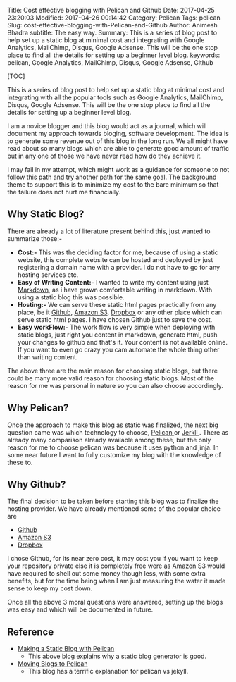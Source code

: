 Title: Cost effective blogging with Pelican and Github
Date: 2017-04-25 23:20:03
Modified: 2017-04-26 00:14:42
Category: Pelican
Tags: pelican
Slug: cost-effective-blogging-with-Pelican-and-Github
Author: Animesh Bhadra
subtitle: The easy way.
Summary: This is a series of blog post to help set up a static blog at minimal cost and integrating with Google Analytics, MailChimp, Disqus, Google Adsense. This will be the one stop place to find all the details for setting up a beginner level blog.
keywords: pelican, Google Analytics, MailChimp, Disqus, Google Adsense, Github

[TOC]

This is a series of blog post to help set up a static blog at minimal cost and integrating with all the popular tools such as Google Analytics, MailChimp, Disqus, Google Adsense. This will be the one stop place to find all the details for setting up a beginner level blog.

I am a novice blogger and this blog would act as a journal, which will document my approach towards bloging, software development. The idea is to generate some revenue out of this blog in the long run. We all might have read about so many blogs which are able to generate good amount of traffic but in any one of those we have never read how do they achieve it.

I may fail in my attempt, which might work as a guidance for someone to not follow this path and try another path for the same goal. The background theme to support this is to minimize my cost to the bare minimum so that the failure does not hurt me financially.

## Why Static Blog? ##
There are already a lot of literature present behind this, just wanted to summarize those:-

* **Cost:-** This was the deciding factor for me, because of using a static website, this complete website can be hosted and deployed by just registering a domain name with a provider. I do not have to go for any hosting services etc.
* **Easy of Writing Content:-** I wanted to write my content using just [Markdown](https://daringfireball.net/projects/markdown/), as i have grown comfortable writing in markdown. With using a static blog this was possible.
* **Hosting:-** We can serve these static html pages practically from any place, be it [Github](https://github.com/), [Amazon S3](https://aws.amazon.com/s3/), [Dropbox](https://www.dropbox.com/) or any other place which can serve static html pages. I have chosen Github just to save the cost.
* **Easy workFlow:-** The work flow is very simple when deploying with static blogs, just right you content in markdown, generate html, push your changes to github and that's it. Your content is not available online. If you want to even go crazy you cam automate the whole thing other than writing content.

The above three are the main reason for choosing static blogs, but there could be many more valid reason for choosing static blogs. Most of the reason for me was personal in nature so you can also choose accordingly.

## Why Pelican? ##
Once the approach to make this blog as static was finalized, the next big question came was which technology to choose, [Pelican ](https://blog.getpelican.com/) or [Jerkll ](https://jekyllrb.com/). There as already many comparison already available among these, but the only reason for me to choose pelican was because it uses python and jinja. In some near future I want to fully customize my blog with the knowledge of these to.

## Why Github? ##
The final decision to be taken before starting this blog was to finalize the hosting provider. We have already mentioned some of the popular choice are 

* [Github](https://github.com/)
* [Amazon S3](https://aws.amazon.com/s3/)
* [Dropbox](https://www.dropbox.com/)

I chose Github, for its near zero cost, it may cost you if you want to keep your repository private else it is completely free were as Amazon S3 would have required to shell out some money though less, with some extra benefits, but for the time being when I am just measuring the water it made sense to keep my cost down.


Once all the above 3 moral questions were answered, setting up the blogs was easy and which will be documented in future.

## Reference ##

* [Making a Static Blog with Pelican ](http://nafiulis.me/making-a-static-blog-with-pelican.html)
    - This above blog explains why a static blog generator is good.
* [Moving Blogs to Pelican ](http://arunrocks.com/moving-blogs-to-pelican/)
    - This blog has a terrific explanation for pelican vs jekyll.
